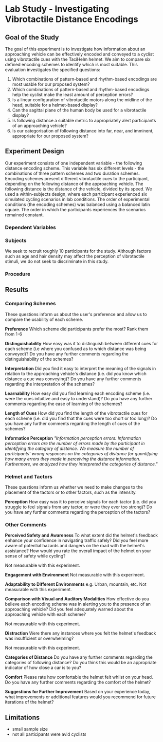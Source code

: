 # Lab Study - Investigating Vibrotactile Distance Encodings

## Goal of the Study

The goal of this experiment is to investigate how information about an approaching vehicle can be effectively encoded and conveyed to a cyclist using vibrotactile cues with the TaciHelm helmet. We aim to compare six defined encoding schemes to identify which is most suitable. This evaluation investigates the specified questions:

1. Which combinations of pattern-based and rhythm-based encodings are most usable for our proposed system?
2. Which combinations of pattern-based and rhythm-based encodings help the cyclist make the least amount of perception errors?
3. Is a linear configuration of vibrotactile motors along the midline of the head, suitable for a helmet-based display?
4. Can the sagittal plane of the human body be used for a vibrotactile display?
5. Is following distance a suitable metric to appropriately alert participants of an approaching vehicle?
6. Is our categorisation of following distance into far, near, and imminent, appropriate for our proposed system?

## Experiment Design

Our experiment consists of one independent variable - the following distance encoding scheme. This variable has six different levels - the combinations of three pattern schemes and two duration schemes. Encoding schemes present different vibrotactile cues to the participant, depending on the following distance of the approaching  vehicle. The following distance is the distance of the vehicle, divided by its speed. We used a within-subjects design, where each participant experienced six simulated cycling scenarios in lab conditions. The order of experimental conditions (the encoding schemes) was balanced using a balanced latin square. The order in which the participants experiences the scenarios remained constant.

### Dependent Variables

### Subjects

We seek to recruit roughly 10 participants for the study. Although factors such as age and hair density may affect the perception of vibrotactile stimuli, we do not seek to discriminate in this study.

### Procedure

## Results

### Comparing Schemes

These questions inform us about the user's preference and allow us to compare the usability of each scheme.

**Preference**
Which scheme did participants prefer the most? Rank them from 1-6

**Distinguishability**
How easy was it to distinguish between different cues for each scheme (i.e where you confused as to which distance was being conveyed)?
Do you have any further comments regarding the distinguishability of the schemes?

**Interpretation**
Did you find it easy to interpret the meaning of the signals in relation to the approaching vehicle's distance (i.e. did you know which distance a cue was conveying)?
Do you have any further comments regarding the interpretation of the schemes?

**Learnability**
How easy did you find learning each encoding scheme (i.e. were the cues intuitive and easy to understand)?
Do you have any further comments regarding the ease of learning of the schemes?

**Length of Cues**
How did you find the length of the vibrotactile cues for each scheme (i.e. did you find that the cues were too short or too long)?
Do you have any further comments regarding the length of cues of the schemes?

**Information Perception**
*"Information perception errors: Information perception errors are the number of errors made by the participant in identifying the category of distance. We measure the number of
participants’ wrong responses on the categories of distance
for quantifying how many errors they made in perceiving the
distance information. Furthermore, we analyzed how they
interpreted the categories of distance."*

### Helmet and Tactors

These questions inform us whether we need to make changes to the placement of the tactors or to other factors, such as the intensity.

**Perception**
How easy was it to perceive signals for each tactor (i.e. did you struggle to feel signals from any tactor, or were they ever too strong)?
Do you have any further comments regarding the perception of the tactors?

### Other Comments

**Perceived Safety and Awareness**
To what extent did the helmet's feedback enhance your confidence in navigating traffic safely?
Did you feel more aware of potential hazards and dangers on the road with the helmet's assistance?
How would you rate the overall impact of the helmet on your sense of safety while cycling?

Not measurable with this experiment.

**Engagement with Environment**
Not measurable with this experiment.

**Adaptability to Different Environments**
e.g. Urban, mountain, etc. Not measurable with this experiment.

**Comparison with Visual and Auditory Modalities**
How effective do you believe each encoding scheme was in alerting you to the presence of an approaching vehicle?
Did you feel adequately warned about the approaching vehicle with each scheme?

Not measurable with this experiment.

**Distraction**
Were there any instances where you felt the helmet's feedback was insufficient or overwhelming?

Not measurable with this experiment.

**Categories of Distance**
Do you have any further comments regarding the categories of following distance? Do you think this would be an appropriate indicator of how close a car is to you?

**Comfort**
Please rate how comfortable the helmet felt whilst on your head.
Do you have any further comments regarding the comfort of the helmet?

**Suggestions for Further Improvement**
Based on your experience today, what improvements or additional features would you recommend for future iterations of the helmet?

## Limitations

- small sample size
- not all participants were avid cyclists